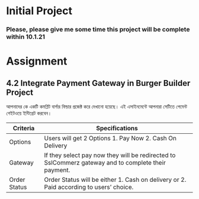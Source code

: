 # Initial Project

### Please, please give me some time this project will be complete within 10.1.21

# Assignment

## 4.2 Integrate Payment Gateway in Burger Builder Project

আপনাদের কে একটি কমপ্লিট বার্গার বিল্ডার প্রজেক্ট করে দেখানো হয়েছে। এই এসাইনমেন্টে আপনারা সেটিতে পেমেন্ট গেইটওয়ে ইন্টিগ্রেট করবেন।

| Criteria     | Specifications                                                                                      |
| ------------ | --------------------------------------------------------------------------------------------------- |
| Options      | Users will get 2 Options 1. Pay Now 2. Cash On Delivery                                             |
| Gateway      | If they select pay now they will be redirected to SslCommerz gateway and to complete their payment. |
| Order Status | Order Status will be either 1. Cash on delivery or 2. Paid according to users’ choice.              |
